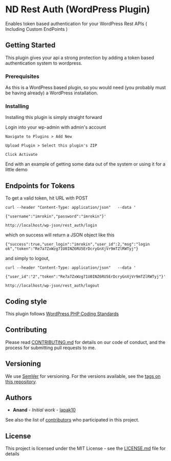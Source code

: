 # ND Rest Auth (WordPress Plugin)

Enables token based authentication for your WordPress Rest APIs ( Including Custom EndPoints )

## Getting Started

This plugin gives your api a strong protection by adding a token based authentication system to wordpress.

### Prerequisites

As this is a WordPress based plugin, so you would need (you probably must be having already) a WordPress installation.


### Installing

Installing this plugin is simply straight forward

Login into your wp-admin with admin's account

```
Navigate to Plugins > Add New
```

```
Upload Plugin > Select this plugin's ZIP
```
```
Click Activate
```

End with an example of getting some data out of the system or using it for a little demo

## Endpoints for Tokens

To get a valid token, hit URL with POST

```
curl --header "Content-Type: application/json"   --data '

{"username":"imrokin","password":"imrokin"}'   

http://localhost/wp-json/rest_auth/login

```

which on success will return a JSON object like this
```
{"success":true,"user_login":"imrokin","user_id":2,"msg":"login ok","token":"Re7a7ZxWzg71U0INZ6RU5ErDcryGnXjVr9mTZlRWTyj"}
```

and simply to logout, 

```
curl --header "Content-Type: application/json"   --data '

{"user_id":"2","token":"Re7a7ZxWzg71U0INZ6RU5ErDcryGnXjVr9mTZlRWTyj"}'   

http://localhost/wp-json/rest_auth/logout

```

## Coding style

This plugin follows [WordPress PHP Coding Standards](https://make.wordpress.org/core/handbook/best-practices/coding-standards/php/)




## Contributing

Please read [CONTRIBUTING.md](https://gist.github.com/PurpleBooth/b24679402957c63ec426) for details on our code of conduct, and the process for submitting pull requests to me.

## Versioning

We use [SemVer](http://semver.org/) for versioning. For the versions available, see the [tags on this repository](https://github.com/your/project/tags). 

## Authors

* **Anand** - *Initial work* - [lapak10](https://github.com/lapak10)

See also the list of [contributors](https://github.com/your/project/contributors) who participated in this project.

## License

This project is licensed under the MIT License - see the [LICENSE.md](LICENSE.md) file for details

